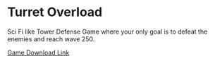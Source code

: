 # Turret Overload
Sci Fi like Tower Defense Game where your only goal is to defeat the enemies and reach wave 250.


[Game Download Link](https://akshar727.itch.io/Turret-Overload)
